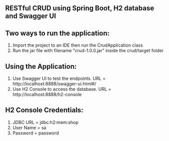 ## RESTful CRUD using Spring Boot, H2 database and Swagger UI

## Two ways to run the application:
1. Import the project to an IDE then run the CrudApplication class
2. Run the jar file with filename "crud-1.0.0.jar" inside the crud/target folder

## Using the Application:
1. Use Swagger UI to test the endpoints. URL = http://localhost:8888/swagger-ui.html#/
2. Use H2 Console to access the database. URL = http://localhost:8888/h2-console

## H2 Console Credentials:
1. JDBC URL = jdbc:h2:mem:shop
2. User Name = sa
3. Password = password
